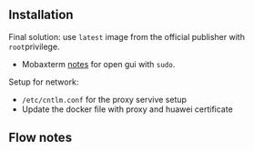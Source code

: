 ## Installation
Final solution: use `latest` image from the official publisher with `root`privilege.

+ Mobaxterm [notes](https://blog.mobatek.net/post/how-to-keep-X11-display-after-su-or-sudo/) for open gui with `sudo`.

Setup for network:
+ `/etc/cntlm.conf` for the proxy servive setup
+ Update the docker file with proxy and huawei certificate


## Flow notes
<!--stackedit_data:
eyJoaXN0b3J5IjpbLTMyMzI0NzQ4OSw5MzgxOTg2NjgsLTEzND
c0NjU5NTUsMTY5MjkxOTY5Nl19
-->
